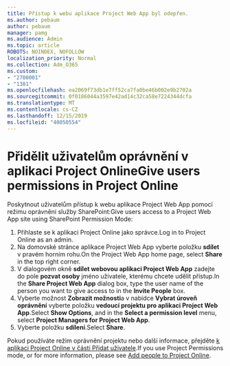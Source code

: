 ```yaml
---
title: Přístup k webu aplikace Project Web App byl odepřen.
ms.author: pebaum
author: pebaum
manager: pamg
ms.audience: Admin
ms.topic: article
ROBOTS: NOINDEX, NOFOLLOW
localization_priority: Normal
ms.collection: Adm_O365
ms.custom:
- "2700001"
- "1381"
ms.openlocfilehash: ea2069f73db1e7ff52ca7fa0be46b002e9b2702a
ms.sourcegitcommit: 0f0186044a3597e42ad14c32ca58e7224344dcfa
ms.translationtype: MT
ms.contentlocale: cs-CZ
ms.lasthandoff: 12/15/2019
ms.locfileid: "40050554"
---
```

# <a name="give-users-permissions-in-project-online"></a><span data-ttu-id="52136-102">Přidělit uživatelům oprávnění v aplikaci Project Online</span><span class="sxs-lookup"><span data-stu-id="52136-102">Give users permissions in Project Online</span></span>

<span data-ttu-id="52136-103">Poskytnout uživatelům přístup k webu aplikace Project Web App pomocí režimu oprávnění služby SharePoint:</span><span class="sxs-lookup"><span data-stu-id="52136-103">Give users access to a Project Web App site using SharePoint Permission Mode:</span></span>

1. <span data-ttu-id="52136-104">Přihlaste se k aplikaci Project Online jako správce.</span><span class="sxs-lookup"><span data-stu-id="52136-104">Log in to Project Online as an admin.</span></span>
2. <span data-ttu-id="52136-105">Na domovské stránce aplikace Project Web App vyberte položku **sdílet** v pravém horním rohu.</span><span class="sxs-lookup"><span data-stu-id="52136-105">On the Project Web App home page, select **Share** in the top right corner.</span></span>
3. <span data-ttu-id="52136-106">V dialogovém okně **sdílet webovou aplikaci Project Web App** zadejte do pole **pozvat osoby** jméno uživatele, kterému chcete udělit přístup.</span><span class="sxs-lookup"><span data-stu-id="52136-106">In the **Share Project Web App** dialog box, type the user name of the person you want to give access to in the **Invite People** box.</span></span>
4. <span data-ttu-id="52136-107">Vyberte možnost **Zobrazit možnosti**a v nabídce **Vybrat úroveň oprávnění** vyberte položku **vedoucí projektu pro aplikaci Project Web App**.</span><span class="sxs-lookup"><span data-stu-id="52136-107">Select **Show Options**, and in the **Select a permission level** menu, select **Project Managers for Project Web App**.</span></span>
5. <span data-ttu-id="52136-108">Vyberte položku **sdílení**.</span><span class="sxs-lookup"><span data-stu-id="52136-108">Select **Share**.</span></span>

<span data-ttu-id="52136-109">Pokud používáte režim oprávnění projektu nebo další informace, přejděte [k aplikaci Project Online v části Přidat uživatele](https://docs.microsoft.com/projectonline/step-2-add-people-to-project-online).</span><span class="sxs-lookup"><span data-stu-id="52136-109">If you use Project Permissions mode, or for more information, please see [Add people to Project Online](https://docs.microsoft.com/projectonline/step-2-add-people-to-project-online).</span></span>
